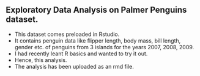 ## Exploratory Data Analysis on Palmer Penguins dataset.

* This dataset comes preloaded in Rstudio.
* It contains penguin data like flipper length, body mass, bill length, gender etc. of penguins from 3 islands for the years 2007, 2008, 2009.
* I had recently leant R basics and wanted to try it out.
* Hence, this analysis.
* The analysis has been uploaded as an rmd file. 

